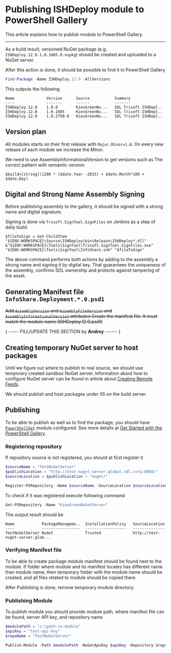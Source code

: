 # Publishing **ISHDeploy** module to PowerShell Gallery
This article explains how to publish module to PowerShell Gallery.

***

As a build result, versioned NuGet package (e.g. `ISHDeploy.12.0.1.0.1605.0.nupkg`) should be created and uploaded to a NuGet server.

After this action is done, it should be possible to find it in PowerShell Gallery
```powershell
Find-Package -Name ISHDeploy.12.0 -AllVersions
```
This outputs the following

    Name              Version      Source           Summary
    ----              -------      ------           -------
    ISHDeploy.12.0    1.0.0        KievGreenNu...   SDL Trisoft ISHDepl..
    ISHDeploy.12.0    1.0.1605     KievGreenNu...   SDL Trisoft ISHDepl..
    ISHDeploy.12.0    1.0.2750.0   KievGreenNu...   SDL Trisoft ISHDepl..  


## Version plan

All modules starts on their first release with `Major.Minor=1.0`. On every new release of each module we increase the Minor.

We need to use AssemblyInformationalVersion to get versions such as
The correct pattern with semantic version:

`$build=[string](1200 * ($date.Year -2015) + $date.Month*100 + $date.Day)`

 
## Digital and Strong Name Assembly Signing

Before publishing assembly to the gallery, it should be signed with a strong name and digital signature. 

Signing is done via `Trisoft.SignTool.SignFiles` on Jenkins as a step of daily build.

```
$fileToSign = Get-ChildItem "${ENV:WORKSPACE}\Source\ISHDeploy\bin\Release\ISHDeploy*.dll"
&"${ENV:WORKSPACE}\Tools\SignTool\Trisoft.SignTool.SignFiles.exe" "${ENV:WORKSPACE}\Tools\SignTool\InfoShare.snk" "$fileToSign"
```

The above command performs both actions by adding to the assembly a strong name and signing it by digital key. That guarantees the uniqueness of the assembly, confirms SDL ownership and protects against tampering of the asset.


## Generating Manifest file `InfoShare.Deployment.*.0.psd1`

~~Add `AssemblyVersion` and `AssemblyFileVersion` and `AssemblyInformationalVersion` attributes
Create the manifest file. It must match the module name (ISHDeploy.12.0.psd1)~~

{ ----- FILL/UPDATE THIS SECTION by **Andrey** ------ }


## Creating temporary NuGet server to host packages

Until we figure out where to publish to real source, we should use temporary created sandbox NuGet server. Information about how to configure NuGet server can be found in article about [Creating Remote Feeds](https://docs.nuget.org/create/hosting-your-own-nuget-feeds#user-content-creating-remote-feeds "Hosting Your Own NuGet Feeds").

We should publish and host packages under IIS on the build server.

## Publishing

To be able to publish as well as to find the package, you should have [`PowerShellGet`](https://technet.microsoft.com/en-us/library/dn807169.aspx "Windows PowerShellGet Module") module configured. See more details at [Get Started with the PowerShell Gallery](https://www.powershellgallery.com/GettingStarted "Get Started with the PowerShell Gallery").

### Registering repository
If repository source is not registered, you should at first register it
```powershell
$sourceName = "TestNuGetServer"
$publishLocation = "http://test-nuget-server.global.sdl.corp:8088/"
$sourceLocation = $publishLocation + "nuget/"

Register-PSRepository -Name $sourceName -SourceLocation $sourceLocation -PublishLocation  $publishLocation -InstallationPolicy Trusted
```

To check if it was registered execute following command
```powershell
Get-PSRepository -Name "KievGreenNuGetServer"
```
The output result should be

    Name            PackageManageme..  InstallationPolicy   SourceLocation
    ----            -----------------  ------------------   --------------
    TestNuGetServer NuGet              Trusted              http://test-nuget-server.glob...

### Verifying Manifest file
To be able to create package module manifest should be found next to the module. If folder where module and its manifest locates has different name than module name, then temporary folder with the module name should be created, and all files related to module should be copied there.

After Publishing is done, remove temporary module directory.

### Publishing Module

To publish module you should provide module path, where manifest file can be found, server API key, and repository name
```powershell
$modulePath = "c:\path-to-module"
$apiKey = "test-api-key"
$repoName = "TestNuGetServer"

Publish-Module -Path $modulePath -NuGetApiKey $apiKey -Repository $repoName
```